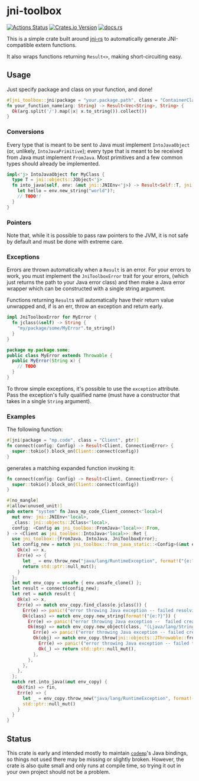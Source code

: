 # jni-toolbox
[![Actions Status](https://github.com/hexedtech/jni-toolbox/actions/workflows/test.yml/badge.svg)](https://github.com/hexedtech/jni-toolbox/actions)
[![Crates.io Version](https://img.shields.io/crates/v/jni-toolbox)](https://crates.io/crates/jni-toolbox)
[![docs.rs](https://img.shields.io/docsrs/jni-toolbox)](https://docs.rs/jni-toolbox)

This is a simple crate built around [jni-rs](https://github.com/jni-rs/jni-rs) to automatically generate JNI-compatible extern functions.

It also wraps functions returning `Result<>`, making short-circuiting easy.

## Usage
Just specify package and class on your function, and done!

```rust
#[jni_toolbox::jni(package = "your.package.path", class = "ContainerClass")]
fn your_function_name(arg: String) -> Result<Vec<String>, String> {
  Ok(arg.split('/').map(|x| x.to_string()).collect())
}
```

### Conversions
Every type that is meant to be sent to Java must implement `IntoJavaObject` (or, unlikely, `IntoJavaPrimitive`); every type that is meant to be
received from Java must implement `FromJava`. Most primitives and a few common types should already be implemented.

```rust
impl<'j> IntoJavaObject for MyClass {
  type T = jni::objects::JObject<'j>
  fn into_java(self, env: &mut jni::JNIEnv<'j>) -> Result<Self::T, jni::errors::Error> {
    let hello = env.new_string("world")?;
    // TODO!!
  }
}
```

### Pointers
Note that, while it is possible to pass raw pointers to the JVM, it is not safe by default and must be done with extreme care.

### Exceptions
Errors are thrown automatically when a `Result` is an error. For your errors to work, you must implement the `JniToolboxError` trait for your errors,
(which just returns the path to your Java error class) and then make a Java error wrapper which can be constructed with a single string argument.

Functions returning `Result`s will automatically have their return value unwrapped and, if is an err, throw an exception and return early.

```rust
impl JniToolboxError for MyError {
  fn jclass(&self) -> String {
    "my/package/some/MyError".to_string()
  }
}
```

```java
package my.package.some;
public class MyError extends Throwable {
  public MyError(String x) {
    // TODO
  }
}
```

To throw simple exceptions, it's possible to use the `exception` attribute. Pass the exception's fully qualified name (must have a constructor
that takes in a single `String` argument).

### Examples
The following function:
```rust
#[jni(package = "mp.code", class = "Client", ptr)]
fn connect(config: Config) -> Result<Client, ConnectionError> {
  super::tokio().block_on(Client::connect(config))
}
```

generates a matching expanded function invoking it:

```rust
fn connect(config: Config) -> Result<Client, ConnectionError> {
  super::tokio().block_on(Client::connect(config))
}

#[no_mangle]
#[allow(unused_unit)]
pub extern "system" fn Java_mp_code_Client_connect<'local>(
  mut env: jni::JNIEnv<'local>,
  _class: jni::objects::JClass<'local>,
  config: <Config as jni_toolbox::FromJava<'local>>::From,
) -> <Client as jni_toolbox::IntoJava<'local>>::Ret {
  use jni_toolbox::{FromJava, IntoJava, JniToolboxError};
  let config_new = match jni_toolbox::from_java_static::<Config>(&mut env, config) {
    Ok(x) => x,
    Err(e) => {
      let _ = env.throw_new("java/lang/RuntimeException", format!("{e:?}"));
      return std::ptr::null_mut();
    }
  };
  let mut env_copy = unsafe { env.unsafe_clone() };
  let result = connect(config_new);
  let ret = match result {
    Ok(x) => x,
    Err(e) => match env_copy.find_class(e.jclass()) {
      Err(e) => panic!("error throwing Java exception -- failed resolving error class: {e}"),
      Ok(class) => match env_copy.new_string(format!("{e:?}")) {
        Err(e) => panic!("error throwing Java exception --  failed creating error string: {e}"),
        Ok(msg) => match env_copy.new_object(class, "(Ljava/lang/String;)V", &[jni::objects::JValueGen::Object(&msg)]) {
          Err(e) => panic!("error throwing Java exception -- failed creating object: {e}"));
          Ok(obj) => match env_copy.throw(jni::objects::JThrowable::from(obj)) {
            Err(e) => panic!("error throwing Java exception -- failed throwing: {e}"),
            Ok(_) => return std::ptr::null_mut(),
          },
        },
      },
    },
  };
  match ret.into_java(&mut env_copy) {
    Ok(fin) => fin,
    Err(e) => {
      let _ = env_copy.throw_new("java/lang/RuntimeException", format!("{e:?}"));
      std::ptr::null_mut()
    }
  }
}
```

## Status
This crate is early and intended mostly to maintain [`codemp`](https://github.com/hexedtech/codemp)'s Java bindings, so things not used
there may be missing or slightly broken. However, the crate is also quite small and only runs at compile time, so trying it out in your
own project should not be a problem.
